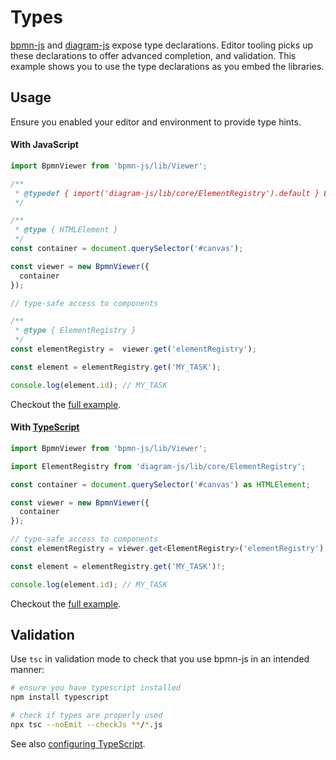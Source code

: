 # Types

[bpmn-js](https://github.com/bpmn-io/bpmn-js) and [diagram-js](https://github.com/bpmn-io/diagram-js) expose type declarations. Editor tooling picks up these declarations to offer advanced completion, and validation. This example shows you to use the type declarations as you embed the libraries.

## Usage

Ensure you enabled your editor and environment to provide type hints.

#### With JavaScript

```javascript
import BpmnViewer from 'bpmn-js/lib/Viewer';

/**
 * @typedef { import('diagram-js/lib/core/ElementRegistry').default } ElementRegistry
 */

/**
 * @type { HTMLElement }
 */
const container = document.querySelector('#canvas');

const viewer = new BpmnViewer({
  container
});

// type-safe access to components

/**
 * @type { ElementRegistry }
 */
const elementRegistry =  viewer.get('elementRegistry');

const element = elementRegistry.get('MY_TASK');

console.log(element.id); // MY_TASK
```

Checkout the [full example](./src/app.js).


#### With [TypeScript](https://www.typescriptlang.org/)

```typescript
import BpmnViewer from 'bpmn-js/lib/Viewer';

import ElementRegistry from 'diagram-js/lib/core/ElementRegistry';

const container = document.querySelector('#canvas') as HTMLElement;

const viewer = new BpmnViewer({
  container
});

// type-safe access to components
const elementRegistry = viewer.get<ElementRegistry>('elementRegistry');

const element = elementRegistry.get('MY_TASK')!;

console.log(element.id); // MY_TASK
```

Checkout the [full example](./src/app.ts).


## Validation

Use `tsc` in validation mode to check that you use bpmn-js in an intended manner:

```sh
# ensure you have typescript installed
npm install typescript

# check if types are properly used
npx tsc --noEmit --checkJs **/*.js
```

See also [configuring TypeScript](https://www.typescriptlang.org/docs/handbook/tsconfig-json.html).
